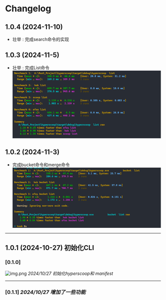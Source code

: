# Changelog

## 1.0.4 (2024-11-10)

- 壮举   : 完成search命令的实现

## 1.0.3 (2024-11-5)

- 壮举 : 完成List命令
  ![img.png](img/1730896772719.jpg)

## 1.0.2 (2024-11-3)

- 完成bucket命令和merge命令
  ![img.png](img/1730643822703.jpg)

---

## 1.0.1 (2024-10-27)  初始化CLI

### [0.1.0]

![img.png](img/img.png)    *2024/10/27 初始化hyperscoop和 manifest*


--- 

### [0.1.1]   *2024/10/27 增加了一些功能*  

